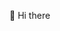👋 Hi there

<!---
larissapotapova/larissapotapova is a ✨ special ✨ repository because its `README.md` (this file) appears on your GitHub profile.
You can click the Preview link to take a look at your changes.
--->
